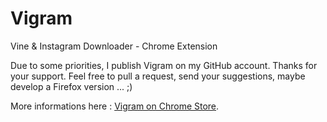 Vigram
======

Vine &amp; Instagram Downloader - Chrome Extension


Due to some priorities, I publish Vigram on my GitHub account. Thanks for your support.
Feel free to pull a request, send your suggestions, maybe develop a Firefox version ... ;)

More informations here :  [Vigram on Chrome Store](https://chrome.google.com/webstore/detail/vigram-vine-instagram-dow/bbkddkblbhhpkglldbjpclfndfbpfenl).

